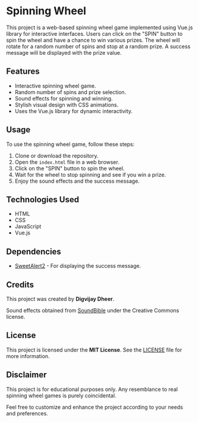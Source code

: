 # Spinning Wheel

This project is a web-based spinning wheel game implemented using Vue.js library for interactive interfaces. Users can click on the "SPIN" button to spin the wheel and have a chance to win various prizes. The wheel will rotate for a random number of spins and stop at a random prize. A success message will be displayed with the prize value.

## Features

- Interactive spinning wheel game.
- Random number of spins and prize selection.
- Sound effects for spinning and winning.
- Stylish visual design with CSS animations.
- Uses the Vue.js library for dynamic interactivity.

## Usage

To use the spinning wheel game, follow these steps:

1. Clone or download the repository.
2. Open the `index.html` file in a web browser.
3. Click on the "SPIN" button to spin the wheel.
4. Wait for the wheel to stop spinning and see if you win a prize.
5. Enjoy the sound effects and the success message.

## Technologies Used

- HTML
- CSS
- JavaScript
- Vue.js

## Dependencies

- [SweetAlert2](https://sweetalert2.github.io/) - For displaying the success message.

## Credits

This project was created by **Digvijay Dheer**.

Sound effects obtained from [SoundBible](http://soundbible.com/) under the Creative Commons license.

## License

This project is licensed under the **MIT License**. See the [LICENSE](LICENSE) file for more information.

## Disclaimer

This project is for educational purposes only. Any resemblance to real spinning wheel games is purely coincidental.

Feel free to customize and enhance the project according to your needs and preferences.
